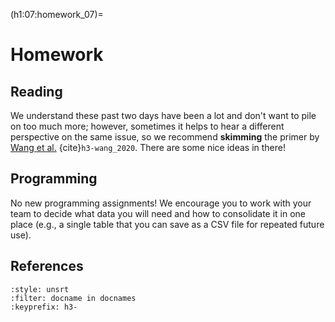 (h1:07:homework_07)=
# Homework

## Reading  

We understand these past two days have been a lot and don't want to pile on too much more;
however, sometimes it helps to hear a different perspective on the same issue, so we recommend **skimming** the primer by [Wang et al.](https://drive.google.com/file/d/1Ybj77q1RvHAIzX1CnV2eEEJr78hicAZQ/view?usp=sharing) {cite}`h3-wang_2020`.
There are some nice ideas in there!


## Programming

No new programming assignments! 
We encourage you to work with your team to decide what data you will need and how to consolidate it in one place (e.g., a single table that you can save as a CSV file for repeated future use).



## References

```{bibliography}
:style: unsrt
:filter: docname in docnames
:keyprefix: h3-
```

